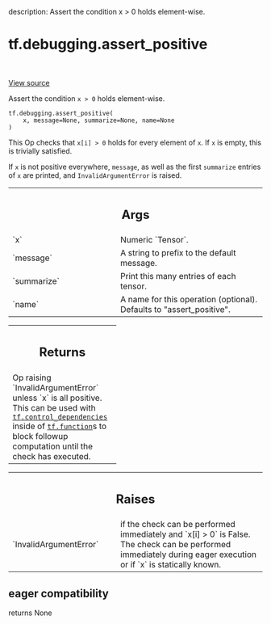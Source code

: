 description: Assert the condition x > 0 holds element-wise.

<div itemscope itemtype="http://developers.google.com/ReferenceObject">
<meta itemprop="name" content="tf.debugging.assert_positive" />
<meta itemprop="path" content="Stable" />
</div>

# tf.debugging.assert_positive

<!-- Insert buttons and diff -->

<table class="tfo-notebook-buttons tfo-api nocontent" align="left">

</table>

<a target="_blank" class="external" href="/code/stable/tensorflow/python/ops/check_ops.py">View source</a>



Assert the condition `x > 0` holds element-wise.

<pre class="devsite-click-to-copy prettyprint lang-py tfo-signature-link">
<code>tf.debugging.assert_positive(
    x, message=None, summarize=None, name=None
)
</code></pre>



<!-- Placeholder for "Used in" -->

This Op checks that `x[i] > 0` holds for every element of `x`. If `x` is
empty, this is trivially satisfied.

If `x` is not positive everywhere, `message`, as well as the first `summarize`
entries of `x` are printed, and `InvalidArgumentError` is raised.

<!-- Tabular view -->
 <table class="responsive fixed orange">
<colgroup><col width="214px"><col></colgroup>
<tr><th colspan="2"><h2 class="add-link">Args</h2></th></tr>

<tr>
<td>
`x`
</td>
<td>
 Numeric `Tensor`.
</td>
</tr><tr>
<td>
`message`
</td>
<td>
A string to prefix to the default message.
</td>
</tr><tr>
<td>
`summarize`
</td>
<td>
Print this many entries of each tensor.
</td>
</tr><tr>
<td>
`name`
</td>
<td>
A name for this operation (optional). Defaults to "assert_positive".
</td>
</tr>
</table>



<!-- Tabular view -->
 <table class="responsive fixed orange">
<colgroup><col width="214px"><col></colgroup>
<tr><th colspan="2"><h2 class="add-link">Returns</h2></th></tr>
<tr class="alt">
<td colspan="2">
Op raising `InvalidArgumentError` unless `x` is all positive. This can be
used with <a href="../../tf/control_dependencies.md"><code>tf.control_dependencies</code></a> inside of <a href="../../tf/function.md"><code>tf.function</code></a>s to block
followup computation until the check has executed.
</td>
</tr>

</table>



<!-- Tabular view -->
 <table class="responsive fixed orange">
<colgroup><col width="214px"><col></colgroup>
<tr><th colspan="2"><h2 class="add-link">Raises</h2></th></tr>

<tr>
<td>
`InvalidArgumentError`
</td>
<td>
if the check can be performed immediately and
`x[i] > 0` is False. The check can be performed immediately during eager
execution or if `x` is statically known.
</td>
</tr>
</table>



 <section><devsite-expandable expanded>
 <h2 class="showalways">eager compatibility</h2>

returns None


 </devsite-expandable></section>

